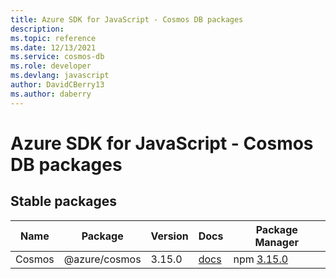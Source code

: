 ```yaml
---
title: Azure SDK for JavaScript - Cosmos DB packages
description: 
ms.topic: reference
ms.date: 12/13/2021
ms.service: cosmos-db
ms.role: developer
ms.devlang: javascript
author: DavidCBerry13
ms.author: daberry
---
```


# Azure SDK for JavaScript - Cosmos DB packages

## Stable packages

| Name                  | Package              | Version          | Docs                   | Package Manager                |
|-----------------------|----------------------|------------------|------------------------|--------------------------------|
| Cosmos | @azure/cosmos | 3.15.0 | [docs](/azure/javascript/sdk/sdk-demo2/cosmos-db/cosmos/azure-cosmos/stable)  | npm [3.15.0](https://www.npmjs.com/package/%40azure%2Fcosmos) |
 

 


 